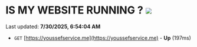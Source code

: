 # IS MY WEBSITE RUNNING ? [![](https://img.shields.io/static/v1?label=Sponsor&message=%E2%9D%A4&logo=GitHub&color=%23fe8e86)](https://github.com/sponsors/Youssef-Lehmam)

Last updated: **7/30/2025, 6:54:04 AM**

- `GET` [https://youssefservice.me](https://youssefservice.me) - **Up** (197ms)
